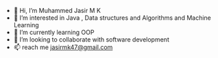 - 👋 Hi, I’m Muhammed Jasir M K
- 👀 I’m interested in Java , Data structures and Algorithms and Machine Learning
- 🌱 I’m currently learning OOP
- 💞️ I’m looking to collaborate with software development
- 📫 reach me jasirmk47@gmail.com

<!---
Jasir47/Jasir47 is a ✨ special ✨ repository because its `README.md` (this file) appears on your GitHub profile.
You can click the Preview link to take a look at your changes.
--->
